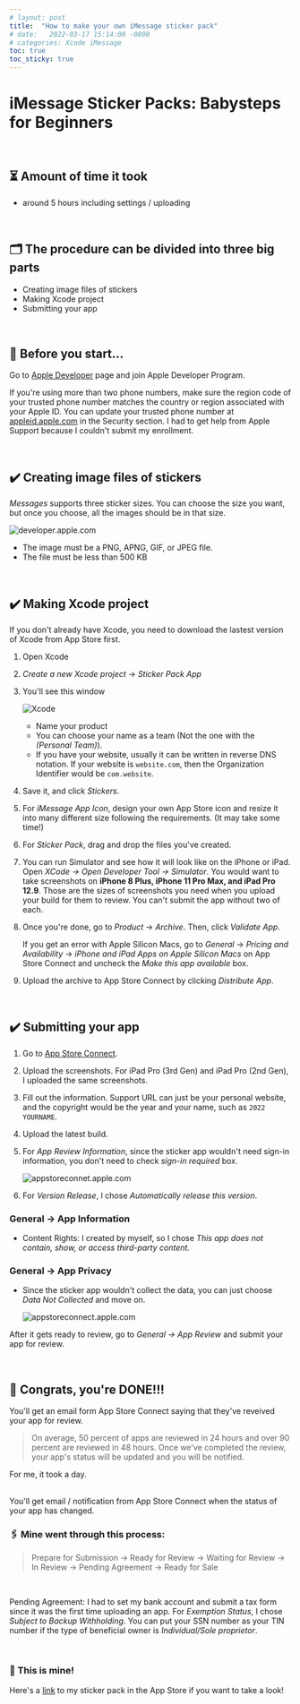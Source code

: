 ```yaml
---
# layout: post
title:  "How to make your own iMessage sticker pack"
# date:   2022-03-17 15:14:00 -0800
# categories: Xcode iMessage
toc: true
toc_sticky: true
---
```


# iMessage Sticker Packs: Babysteps for Beginners

<br>

## ⏳ Amount of time it took 
- around 5 hours including settings / uploading

<br>

## 🗂 The procedure can be divided into three big parts
- Creating image files of stickers
- Making Xcode project
- Submitting your app

<br>

## 📌 Before you start...
Go to [Apple Developer](https://developer.apple.com/) page and join Apple Developer Program.

If you're using more than two phone numbers, make sure the region code of your trusted phone number matches the country or region associated with your Apple ID. You can update your trusted phone number at [appleid.apple.com](https://appleid.apple.com/) in the Security section. I had to get help from Apple Support because I couldn't submit my enrollment.

<br>

## ✔️ Creating image files of stickers
*Messages* supports three sticker sizes. You can choose the size you want, but once you choose, all the images should be in that size. 

![developer.apple.com](https://raw.githubusercontent.com/jenniverse/jennybrain.com/main/_posts/pics/220317/sticker_size.png)

  - The image must be a PNG, APNG, GIF, or JPEG file.
  - The file must be less than 500 KB

<br>

## ✔️ Making Xcode project
If you don't already have Xcode, you need to download the lastest version of Xcode from App Store first.

1. Open Xcode
2. *Create a new Xcode project* → *Sticker Pack App*
3. You'll see this window
   
   ![Xcode](https://raw.githubusercontent.com/jenniverse/jennybrain.com/main/_posts/pics/220317/xcode_first_page.png)
    - Name your product
    - You can choose your name as a team (Not the one with the *(Personal Team)*).
    - If you have your website, usually it can be written in reverse DNS notation. If your website is `website.com`, then the Organization Identifier would be `com.website`. 


4. Save it, and click *Stickers*.
5. For *iMessage App Icon*, design your own App Store icon and resize it into many different size following the requirements. (It may take some time!)
6. For *Sticker Pack*, drag and drop the files you've created.
7. You can run Simulator and see how it will look like on the iPhone or iPad. Open *XCode → Open Developer Tool → Simulator*. You would want to take screenshots on **iPhone 8 Plus, iPhone 11 Pro Max, and iPad Pro 12.9**. Those are the sizes of screenshots you need  when you upload your build for them to review. You can't submit the app without two of each.

8. Once you're done, go to *Product* → *Archive*. Then, click *Validate App*.

    If you get an error with Apple Silicon Macs, go to *General* → *Pricing and Availability* → *iPhone and iPad Apps on Apple Silicon Macs* on App Store Connect and uncheck the *Make this app available* box.

9.  Upload the archive to App Store Connect by clicking *Distribute App*.

<br>

## ✔️ Submitting your app
1. Go to [App Store Connect](https://appstoreconnect.apple.com/).
2. Upload the screenshots. For iPad Pro (3rd Gen) and iPad Pro (2nd Gen), I uploaded the same screenshots.
3. Fill out the information. Support URL can just be your personal website, and the copyright would be the year and your name, such as `2022 YOURNAME`.
4. Upload the latest build.
5. For *App Review Information*, since the sticker app wouldn't need sign-in information, you don't need to check *sign-in required* box.


    ![appstoreconnet.apple.com](https://raw.githubusercontent.com/jenniverse/jennybrain.com/main/_posts/pics/220317/appstoreconnect.png)
6. For *Version Release*, I chose *Automatically release this version*.

### General → App Information
- Content Rights: I created by myself, so I chose *This app does not contain, show, or access third-party content.*

### General → App Privacy
- Since the sticker app wouldn't collect the data, you can just choose *Data Not Collected* and move on. 


    ![appstoreconnect.apple.com](https://raw.githubusercontent.com/jenniverse/jennybrain.com/main/_posts/pics/220317/data.png)

After it gets ready to review, go to *General → App Review* and submit your app for review.

<br>

## 🎉 Congrats, you're DONE!!!

You'll get an email form App Store Connect saying that they've reveived your app for review.

> On average, 50 percent of apps are reviewed in 24 hours and over 90 percent are reviewed in 48 hours. Once we've completed the review, your app's status will be updated and you will be notified.

For me, it took a day.

<br>
You'll get email / notification from App Store Connect when the status of your app has changed.

<br>

### 🖇 Mine went through this process:

> Prepare for Submission → Ready for Review → Waiting for Review → In Review → Pending Agreement → Ready for Sale

<br>

Pending Agreement:
I had to set my bank account and submit a tax form since it was the first time uploading an app. For *Exemption Status*, I chose *Subject to Backup Withholding*. You can put your SSN number as your TIN number if the type of beneficial owner is *Individual/Sole proprietor*.

<br>

### 🎁 This is mine!
Here's a [link](https://apps.apple.com/us/app/c-error-stickers/id1614543714) to my sticker pack in the App Store if you want to take a look!

<br>
